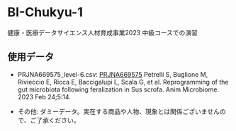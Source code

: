# BI-Chukyu-1
健康・医療データサイエンス人材育成事業2023 中級コースでの演習

## 使用データ

- PRJNA669575_level-6.csv: [PRJNA669575](https://www.ncbi.nlm.nih.gov/bioproject/PRJNA669575)
  Petrelli S, Buglione M, Rivieccio E, Ricca E, Baccigalupi L, Scala G, et al. Reprogramming of the gut microbiota following feralization in Sus scrofa. Anim Microbiome. 2023 Feb 24;5:14.

- その他: ダミーデータ。実在する商品や人物、現象とは関係ございませんので、ご了承ください。